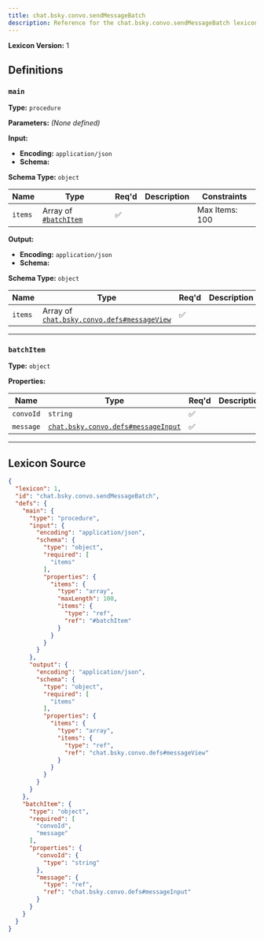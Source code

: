 ```yaml
---
title: chat.bsky.convo.sendMessageBatch
description: Reference for the chat.bsky.convo.sendMessageBatch lexicon
---
```

**Lexicon Version:** 1

## Definitions

<a name="main"></a>
### `main`

**Type:** `procedure`

**Parameters:** _(None defined)_

**Input:**

- **Encoding:** `application/json`
- **Schema:**

**Schema Type:** `object`

| Name | Type | Req'd  | Description | Constraints |
|------|------|----------|-------------|-------------|
| `items` | Array of [`#batchItem`](#batchitem) | ✅  |  | Max Items: 100 |
**Output:**

- **Encoding:** `application/json`
- **Schema:**

**Schema Type:** `object`

| Name | Type | Req'd  | Description | Constraints |
|------|------|----------|-------------|-------------|
| `items` | Array of [`chat.bsky.convo.defs#messageView`](/lexicons/chat/bsky/convo/chat-bsky-convo-defs#messageview) | ✅  |  |  |

---

<a name="batchitem"></a>
### `batchItem`

**Type:** `object`

**Properties:**

| Name | Type | Req'd  | Description | Constraints |
|------|------|----------|-------------|-------------|
| `convoId` | `string` | ✅  |  |  |
| `message` | [`chat.bsky.convo.defs#messageInput`](/lexicons/chat/bsky/convo/chat-bsky-convo-defs#messageinput) | ✅  |  |  |

---

## Lexicon Source
```json
{
  "lexicon": 1,
  "id": "chat.bsky.convo.sendMessageBatch",
  "defs": {
    "main": {
      "type": "procedure",
      "input": {
        "encoding": "application/json",
        "schema": {
          "type": "object",
          "required": [
            "items"
          ],
          "properties": {
            "items": {
              "type": "array",
              "maxLength": 100,
              "items": {
                "type": "ref",
                "ref": "#batchItem"
              }
            }
          }
        }
      },
      "output": {
        "encoding": "application/json",
        "schema": {
          "type": "object",
          "required": [
            "items"
          ],
          "properties": {
            "items": {
              "type": "array",
              "items": {
                "type": "ref",
                "ref": "chat.bsky.convo.defs#messageView"
              }
            }
          }
        }
      }
    },
    "batchItem": {
      "type": "object",
      "required": [
        "convoId",
        "message"
      ],
      "properties": {
        "convoId": {
          "type": "string"
        },
        "message": {
          "type": "ref",
          "ref": "chat.bsky.convo.defs#messageInput"
        }
      }
    }
  }
}
```
